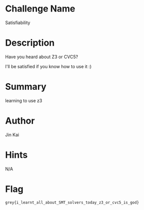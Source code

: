 # Challenge Name

Satisfiability

# Description

Have you heard about Z3 or CVC5?

I'll be satisfied if you know how to use it :)

# Summary

learning to use z3

# Author

Jin Kai

# Hints

N/A

# Flag

`grey{i_learnt_all_about_SMT_solvers_today_z3_or_cvc5_is_god}`

